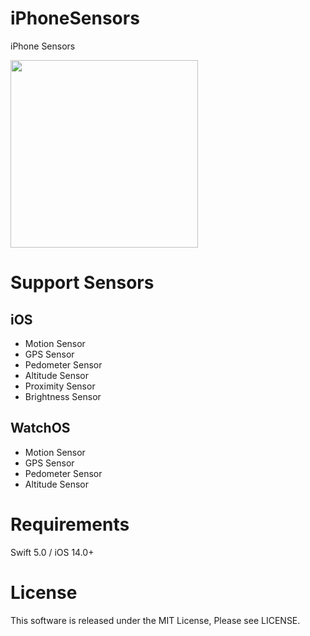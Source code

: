# iPhoneSensors
iPhone Sensors

<img src="https://user-images.githubusercontent.com/13012547/101967637-b3703600-3c5e-11eb-9c3e-38cfd77f52fb.png" width="300"> 


# Support Sensors

## iOS
- Motion Sensor
- GPS Sensor
- Pedometer Sensor
- Altitude Sensor
- Proximity Sensor
- Brightness Sensor

## WatchOS
- Motion Sensor
- GPS Sensor
- Pedometer Sensor
- Altitude Sensor

# Requirements
Swift 5.0 / iOS 14.0+


# License
This software is released under the MIT License, Please see LICENSE.
